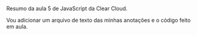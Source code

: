 # 

Resumo da aula 5 de JavaScript da Clear Cloud.

Vou adicionar um arquivo de texto das minhas anotações e o código feito em aula.
